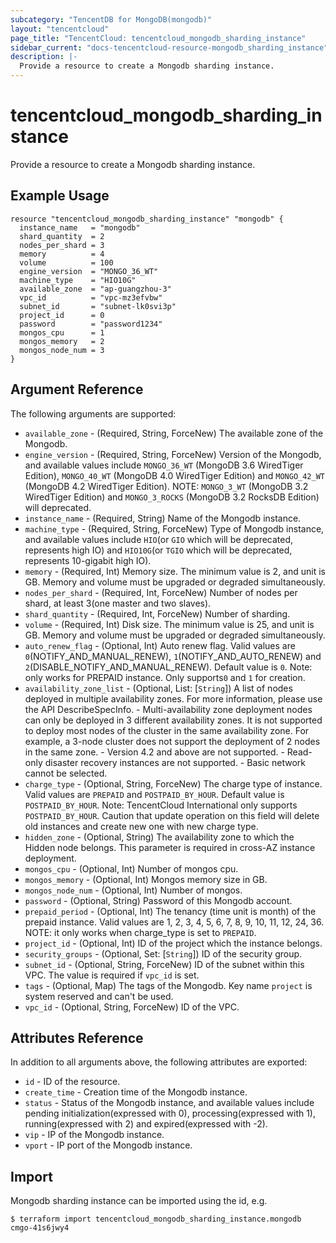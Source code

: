 ```yaml
---
subcategory: "TencentDB for MongoDB(mongodb)"
layout: "tencentcloud"
page_title: "TencentCloud: tencentcloud_mongodb_sharding_instance"
sidebar_current: "docs-tencentcloud-resource-mongodb_sharding_instance"
description: |-
  Provide a resource to create a Mongodb sharding instance.
---
```


# tencentcloud_mongodb_sharding_instance

Provide a resource to create a Mongodb sharding instance.

## Example Usage

```hcl
resource "tencentcloud_mongodb_sharding_instance" "mongodb" {
  instance_name   = "mongodb"
  shard_quantity  = 2
  nodes_per_shard = 3
  memory          = 4
  volume          = 100
  engine_version  = "MONGO_36_WT"
  machine_type    = "HIO10G"
  available_zone  = "ap-guangzhou-3"
  vpc_id          = "vpc-mz3efvbw"
  subnet_id       = "subnet-lk0svi3p"
  project_id      = 0
  password        = "password1234"
  mongos_cpu      = 1
  mongos_memory   = 2
  mongos_node_num = 3
}
```

## Argument Reference

The following arguments are supported:

* `available_zone` - (Required, String, ForceNew) The available zone of the Mongodb.
* `engine_version` - (Required, String, ForceNew) Version of the Mongodb, and available values include `MONGO_36_WT` (MongoDB 3.6 WiredTiger Edition), `MONGO_40_WT` (MongoDB 4.0 WiredTiger Edition) and `MONGO_42_WT`  (MongoDB 4.2 WiredTiger Edition). NOTE: `MONGO_3_WT` (MongoDB 3.2 WiredTiger Edition) and `MONGO_3_ROCKS` (MongoDB 3.2 RocksDB Edition) will deprecated.
* `instance_name` - (Required, String) Name of the Mongodb instance.
* `machine_type` - (Required, String, ForceNew) Type of Mongodb instance, and available values include `HIO`(or `GIO` which will be deprecated, represents high IO) and `HIO10G`(or `TGIO` which will be deprecated, represents 10-gigabit high IO).
* `memory` - (Required, Int) Memory size. The minimum value is 2, and unit is GB. Memory and volume must be upgraded or degraded simultaneously.
* `nodes_per_shard` - (Required, Int, ForceNew) Number of nodes per shard, at least 3(one master and two slaves).
* `shard_quantity` - (Required, Int, ForceNew) Number of sharding.
* `volume` - (Required, Int) Disk size. The minimum value is 25, and unit is GB. Memory and volume must be upgraded or degraded simultaneously.
* `auto_renew_flag` - (Optional, Int) Auto renew flag. Valid values are `0`(NOTIFY_AND_MANUAL_RENEW), `1`(NOTIFY_AND_AUTO_RENEW) and `2`(DISABLE_NOTIFY_AND_MANUAL_RENEW). Default value is `0`. Note: only works for PREPAID instance. Only supports`0` and `1` for creation.
* `availability_zone_list` - (Optional, List: [`String`]) A list of nodes deployed in multiple availability zones. For more information, please use the API DescribeSpecInfo.
			- Multi-availability zone deployment nodes can only be deployed in 3 different availability zones. It is not supported to deploy most nodes of the cluster in the same availability zone. For example, a 3-node cluster does not support the deployment of 2 nodes in the same zone.
			- Version 4.2 and above are not supported.
			- Read-only disaster recovery instances are not supported.
			- Basic network cannot be selected.
* `charge_type` - (Optional, String, ForceNew) The charge type of instance. Valid values are `PREPAID` and `POSTPAID_BY_HOUR`. Default value is `POSTPAID_BY_HOUR`. Note: TencentCloud International only supports `POSTPAID_BY_HOUR`. Caution that update operation on this field will delete old instances and create new one with new charge type.
* `hidden_zone` - (Optional, String) The availability zone to which the Hidden node belongs. This parameter is required in cross-AZ instance deployment.
* `mongos_cpu` - (Optional, Int) Number of mongos cpu.
* `mongos_memory` - (Optional, Int) Mongos memory size in GB.
* `mongos_node_num` - (Optional, Int) Number of mongos.
* `password` - (Optional, String) Password of this Mongodb account.
* `prepaid_period` - (Optional, Int) The tenancy (time unit is month) of the prepaid instance. Valid values are 1, 2, 3, 4, 5, 6, 7, 8, 9, 10, 11, 12, 24, 36. NOTE: it only works when charge_type is set to `PREPAID`.
* `project_id` - (Optional, Int) ID of the project which the instance belongs.
* `security_groups` - (Optional, Set: [`String`]) ID of the security group.
* `subnet_id` - (Optional, String, ForceNew) ID of the subnet within this VPC. The value is required if `vpc_id` is set.
* `tags` - (Optional, Map) The tags of the Mongodb. Key name `project` is system reserved and can't be used.
* `vpc_id` - (Optional, String, ForceNew) ID of the VPC.

## Attributes Reference

In addition to all arguments above, the following attributes are exported:

* `id` - ID of the resource.
* `create_time` - Creation time of the Mongodb instance.
* `status` - Status of the Mongodb instance, and available values include pending initialization(expressed with 0),  processing(expressed with 1), running(expressed with 2) and expired(expressed with -2).
* `vip` - IP of the Mongodb instance.
* `vport` - IP port of the Mongodb instance.


## Import

Mongodb sharding instance can be imported using the id, e.g.

```
$ terraform import tencentcloud_mongodb_sharding_instance.mongodb cmgo-41s6jwy4
```

